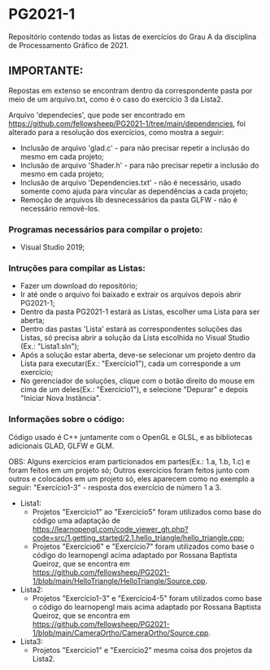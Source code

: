 # PG2021-1
Repositório contendo todas as listas de exercícios do Grau A da disciplina de Processamento Gráfico de 2021.

## IMPORTANTE:
Repostas em extenso se encontram dentro da correspondente pasta por meio de um arquivo.txt, como é o caso do exercício 3 da Lista2.

Arquivo 'dependecies', que pode ser encontrado em https://github.com/fellowsheep/PG2021-1/tree/main/dependencies, foi alterado para a resolução dos exercícios, como mostra a seguir:
* Inclusão de arquivo 'glad.c' - para não precisar repetir a inclusão do mesmo em cada projeto;
* Inclusão de arquivo 'Shader.h' - para não precisar repetir a inclusão do mesmo em cada projeto;
* Inclusão de arquivo 'Dependencies.txt' - não é necessário, usado somente como ajuda para vincular as dependências a cada projeto;
* Remoção de arquivos lib desnecessários da pasta GLFW - não é necessário removê-los.

### Programas necessários para compilar o projeto:
- Visual Studio 2019;

### Intruções para compilar as Listas:
- Fazer um download do repositório;
- Ir até onde o arquivo foi baixado e extrair os arquivos depois abrir PG2021-1;
- Dentro da pasta PG2021-1 estará as Listas, escolher uma Lista para ser aberta;
- Dentro das pastas 'Lista' estará as correspondentes soluções das Listas, só precisa abrir a solução da Lista escolhida no Visual Studio (Ex.: "Lista1.sln");
- Após a solução estar aberta, deve-se selecionar um projeto dentro da Lista para executar(Ex.: "Exercício1"), cada um corresponde a um exercício;
- No gerenciador de soluções, clique com o botão direito do mouse em cima de um deles(Ex.: "Exercício1"), e selecione "Depurar" e depois "Iniciar Nova Instância".

### Informações sobre o código:
Código usado é C++ juntamente com o OpenGL e GLSL, e as bibliotecas adicionais GLAD, GLFW e GLM.

OBS: Alguns exercícios eram particionados em partes(Ex.: 1.a, 1.b, 1.c) e foram feitos em um projeto só;
Outros exercícios foram feitos junto com outros e colocados em um projeto só, eles aparecem como no exemplo a seguir: "Exercício1-3" - resposta dos exercício de número 1 a 3.

* Lista1:
  - Projetos "Exercício1" ao "Exercício5" foram utilizados como base do código uma adaptação de https://learnopengl.com/code_viewer_gh.php?code=src/1.getting_started/2.1.hello_triangle/hello_triangle.cpp;
  - Projetos "Exercício6" e "Exercício7" foram utilizados como base o código do learnopengl acima adaptado por Rossana Baptista Queiroz, que se encontra em https://github.com/fellowsheep/PG2021-1/blob/main/HelloTriangle/HelloTriangle/Source.cpp.
* Lista2:
  - Projetos "Exercício1-3" e "Exercício4-5" foram utilizados como base o código do learnopengl mais acima adaptado por Rossana Baptista Queiroz, que se encontra em https://github.com/fellowsheep/PG2021-1/blob/main/CameraOrtho/CameraOrtho/Source.cpp.
* Lista3:
  - Projetos "Exercício1" e "Exercício2" mesma coisa dos projetos da Lista2.

